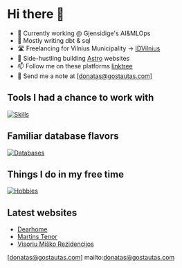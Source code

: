 # Hi there 👋

- 🔭 Currently working @ Gjensidige's AI&MLOps
- 🌱 Mostly writing dbt & sql
- 🛣️ Freelancing for Vilnius Municipality -> [IDVilnius]
- 🦾 Side-hustling building [Astro] websites
- 📫 Follow me on these platforms [linktree]
- 📧 Send me a note at [donatas@gostautas.com]

## Tools I had a chance to work with

[![Skills](https://skillicons.dev/icons?i=aws,ansible,astro,azure,cloudflare,docker,fastapi,git,grafana,linux,pug,py,tailwind,terraform)](https://skillicons.dev)

## Familiar database flavors

[![Databases](https://skillicons.dev/icons?i=elasticsearch,mysql,postgres,rabbitmq,redis,sqlite)](https://skillicons.dev)

## Things I do in my free time

[![Hobbies](https://skillicons.dev/icons?i=ableton,arduino,raspberrypi,unreal)](https://skillicons.dev)

## Latest websites

- [Dearhome]
- [Martins Tenor]
- [Visoriu Miško Rezidencijos]

<!-- ![My Github Stats](https://github-readme-stats.vercel.app/api?username=psychonout) -->

[Astro]: https://astro.js
[linktree]: https://linktr.ee/psychonout
[IDVilnius]: https://idvilnius.lt
[donatas@gostautas.com] mailto:donatas@gostautas.com

[Martins Tenor]: https://martinstenor.com
[Dearhome]: https://dearhome.lt
[Visoriu Miško Rezidencijos]: https://visoriumiskorezidencijos.lt
